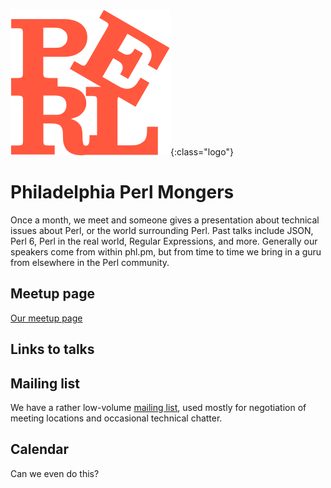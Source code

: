 ![perl](phlpm_logo.svg){:class="logo"}

# Philadelphia Perl Mongers

Once a month, we meet and someone gives a presentation about technical
issues about Perl, or the world surrounding Perl. Past talks include JSON,
Perl 6, Perl in the real world, Regular Expressions, and more. Generally
our speakers come from within phl.pm, but from time to time we bring in
a guru from elsewhere in the Perl community.

## Meetup page
[Our meetup page](https://www.meetup.com/Philadelphia-Perl-Mongers/)

## Links to talks

## Mailing list
We have a rather low-volume
[mailing list](http://mail.pm.org/mailman/listinfo/philadelphia-pm),
used mostly for negotiation of meeting locations and occasional
technical chatter.

## Calendar

Can we even do this?


